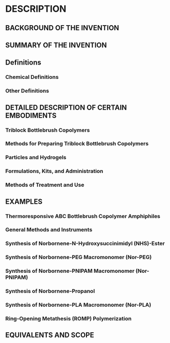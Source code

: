 # DESCRIPTION

## BACKGROUND OF THE INVENTION

## SUMMARY OF THE INVENTION

## Definitions

### Chemical Definitions

### Other Definitions

## DETAILED DESCRIPTION OF CERTAIN EMBODIMENTS

### Triblock Bottlebrush Copolymers

### Methods for Preparing Triblock Bottlebrush Copolymers

### Particles and Hydrogels

### Formulations, Kits, and Administration

### Methods of Treatment and Use

## EXAMPLES

### Thermoresponsive ABC Bottlebrush Copolymer Amphiphiles

### General Methods and Instruments

### Synthesis of Norbornene-N-Hydroxysuccinimidyl (NHS)-Ester

### Synthesis of Norbornene-PEG Macromonomer (Nor-PEG)

### Synthesis of Norbornene-PNIPAM Macromonomer (Nor-PNIPAM)

### Synthesis of Norbornene-Propanol

### Synthesis of Norbornene-PLA Macromonomer (Nor-PLA)

### Ring-Opening Metathesis (ROMP) Polymerization

## EQUIVALENTS AND SCOPE


